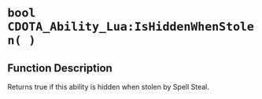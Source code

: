 # `bool CDOTA_Ability_Lua:IsHiddenWhenStolen( )`
## Function Description
Returns true if this ability is hidden when stolen by Spell Steal.
